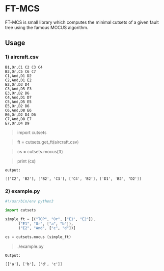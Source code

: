 # FT-MCS
FT-MCS is small library which computes the minimal cutsets of a given fault tree using the famous MOCUS algorithm. 


## Usage

### 1) aircraft.csv

```csv
B1,Or,C1 C2 C3 C4
B2,Or,C5 C6 C7
C1,And,D1 D2
C2,And,D1 E2
E2,Or,D3 D4
C3,And,D5 E3
E3,Or,D2 D6
C4,And,D1 D7
C5,And,D5 E5
E5,Or,D2 D6
C6,And,D8 E6
E6,Or,D2 D4 D6
C7,And,D8 E7
E7,Or,D4 D9
```
> import cutsets

> ft = cutsets.get_ft(aircraft.csv)

> cs = cutsets.mocus(ft)

> print (cs)
```
output:

[['C2', 'B2'], ['B2', 'C3'], ['C4', 'B2'], ['D1', 'B2', 'D2']]
```

### 2) example.py


```python
#!/usr/bin/env python3

import cutsets 

simple_ft = [("TOP", "Or", ["E1", "E2"]),
      ("E1", "Or", ["a", "b"]),
      ("E2", "And", ["c", "d"])]

cs = cutsets.mocus (simple_ft)
```

> ./example.py

```
Output:

[['a'], ['b'], ['d', 'c']]

```
